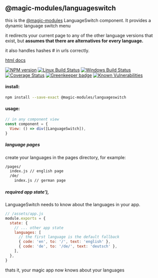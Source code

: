 ## @magic-modules/languageswitch
this is the [@magic-modules](https://github.com/magic-modules/)
LanguageSwitch component. It provides a dynamic language switch menu

it redirects your current page to any of the other language versions that exist,
but **assumes that there are alternatives for every language.**

it also handles hashes # in urls correctly.

[html docs](https://magic-modules.github.io/languageswitch/)

[![NPM version][npm-image]][npm-url]
[![Linux Build Status][travis-image]][travis-url]
[![Windows Build Status][appveyor-image]][appveyor-url]
[![Coverage Status][coveralls-image]][coveralls-url]
[![Greenkeeper badge][greenkeeper-image]][greenkeeper-url]
[![Known Vulnerabilities][snyk-image]][snyk-url]

[npm-image]: https://img.shields.io/npm/v/@magic-modules/languageswitch.svg
[npm-url]: https://www.npmjs.com/package/@magic-modules/languageswitch
[travis-image]: https://api.travis-ci.org/magic-modules/languageswitch.svg?branch=master
[travis-url]: https://travis-ci.org/magic-modules/languageswitch
[appveyor-image]: https://img.shields.io/appveyor/ci/magicmodules/language-switch/master.svg
[appveyor-url]: https://ci.appveyor.com/project/magicmodules/language-switch/branch/master
[coveralls-image]: https://coveralls.io/repos/github/magic-modules/languageswitch/badge.svg
[coveralls-url]: https://coveralls.io/github/magic-modules/languageswitch
[greenkeeper-image]: https://badges.greenkeeper.io/magic-modules/languageswitch.svg
[greenkeeper-url]: https://badges.greenkeeper.io/magic-modules/languageswitch.svg
[snyk-image]: https://snyk.io/test/github/magic-modules/languageswitch/badge.svg
[snyk-url]: https://snyk.io/test/github/magic-modules/languageswitch

#### install:
```bash
npm install --save-exact @magic-modules/languageswitch
```

#### usage:
```javascript
// in any component view
const component = {
  View: () => div([LanguageSwitch]),
}
```

##### language pages
create your languages in the pages directory, for example:

```bash
/pages/
  index.js // english page
  /de/
    index.js // german page
```

##### required app state'),
LanguageSwitch needs to know about the languages in your app.
```javascript
// /assets/app.js
module.exports = {
  state: {
    // ... other app state
    languages: [
      // the first language is the default fallback
      { code: 'en', to: '/', text: 'english' },
      { code: 'de', to: '/de/', text: 'deutsch' },
    ],
  },
}
```

thats it, your magic app now knows about your languages
